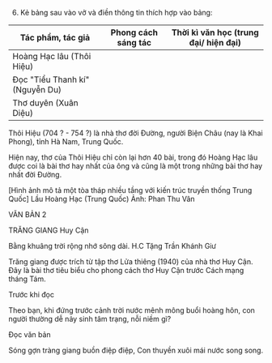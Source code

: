 6. Kẻ bảng sau vào vở và điền thông tin thích hợp vào bảng:

| Tác phẩm, tác giả | Phong cách sáng tác | Thời kì văn học (trung đại/ hiện đại) |
|-------------------|---------------------|--------------------------------------|
| Hoàng Hạc lâu (Thôi Hiệu) | | |
| Đọc "Tiểu Thanh kí" (Nguyễn Du) | | |
| Thơ duyên (Xuân Diệu) | | |

Thôi Hiệu (704 ? - 754 ?) là nhà thơ đời Đường, người Biện Châu (nay là Khai Phong), tỉnh Hà Nam, Trung Quốc.

Hiện nay, thơ của Thôi Hiệu chỉ còn lại hơn 40 bài, trong đó Hoàng Hạc lâu được coi là bài thơ hay nhất của ông và cũng là một trong những bài thơ hay nhất đời Đường.

[Hình ảnh mô tả một tòa tháp nhiều tầng với kiến trúc truyền thống Trung Quốc]
Lầu Hoàng Hạc (Trung Quốc)
Ảnh: Phan Thu Vân

VĂN BẢN 2

TRĂNG GIANG
Huy Cận

Bằng khuâng trời rộng nhớ sông dài.
H.C
Tặng Trần Khánh Giư

Trăng giang được trích từ tập thơ Lửa thiêng (1940) của nhà thơ Huy Cận. Đây là bài thơ tiêu biểu cho phong cách thơ Huy Cận trước Cách mạng tháng Tám.

Trước khi đọc

Theo bạn, khi đứng trước cảnh trời nước mênh mông buổi hoàng hôn, con người thường dễ nảy sinh tâm trạng, nỗi niềm gì?

Đọc văn bản

Sóng gợn tràng giang buồn điệp điệp,
Con thuyền xuôi mái nước song song.